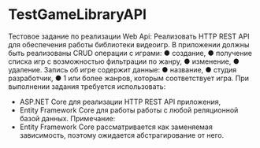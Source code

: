 # TestGameLibraryAPI
Тестовое задание по реализации Web Api:
Реализовать HTTP REST API для обеспечения работы библиотеки видеоигр.
В приложении должны быть реализованы CRUD операции с играми:
● создание,
● получение списка игр с возможностью фильтрации по жанру,
● изменение,
● удаление.
Запись об игре содержит данные:
● название,
● студия разработчик,
● 1 или более жанров, которым соответствует игра.
При выполнении задания требуется использовать:
- ASP.NET Core для реализации HTTP REST API приложения,
- Entity Framework Core для работы работы с любой реляционной базой данных.
Примечание:
- Entity Framework Core рассматривается как заменяемая зависимость, поэтому ожидается абстрагирование от него.
